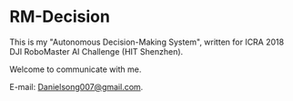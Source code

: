 # RM-Decision
This is my "Autonomous Decision-Making System", written for ICRA 2018 DJI RoboMaster AI Challenge (HIT Shenzhen).

Welcome to communicate with me.

E-mail: Danielsong007@gmail.com.
